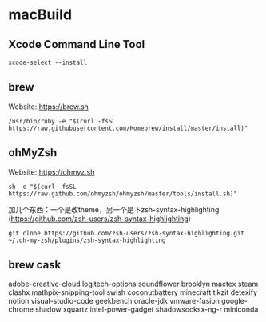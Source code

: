 # macBuild

## Xcode Command Line Tool
```
xcode-select --install
```

## brew
Website: https://brew.sh
```
/usr/bin/ruby -e "$(curl -fsSL https://raw.githubusercontent.com/Homebrew/install/master/install)"
```

## ohMyZsh
Website: https://ohmyz.sh
```
sh -c "$(curl -fsSL https://raw.github.com/ohmyzsh/ohmyzsh/master/tools/install.sh)"
```

加几个东西：一个是改theme，另一个是下zsh-syntax-highlighting (https://github.com/zsh-users/zsh-syntax-highlighting)
```
git clone https://github.com/zsh-users/zsh-syntax-highlighting.git ~/.oh-my-zsh/plugins/zsh-syntax-highlighting
```

## brew cask
adobe-creative-cloud       logitech-options           soundflower
brooklyn                   mactex                     steam
clashx                     mathpix-snipping-tool      swish
coconutbattery             minecraft                  tikzit
detexify                   notion                     visual-studio-code
geekbench                  oracle-jdk                 vmware-fusion
google-chrome              shadow                     xquartz
intel-power-gadget         shadowsocksx-ng-r          miniconda
